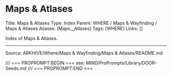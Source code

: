 # Maps & Atlases

Title: Maps & Atlases
Type: Index
Parent: WHERE / Maps & Wayfinding / Maps & Atlases
Aliases: [Maps__Atlases]
Tags: [WHERE]
Links: []

Index of Maps & Atlases.

---
Source: ARKHIVE/Where/Maps & Wayfinding/Maps & Atlases/README.md

/// === PROPROMPT:BEGIN ===
see: MIND/ProPrompts/Library/DOOR-Seeds.md
/// === PROPROMPT:END ===

